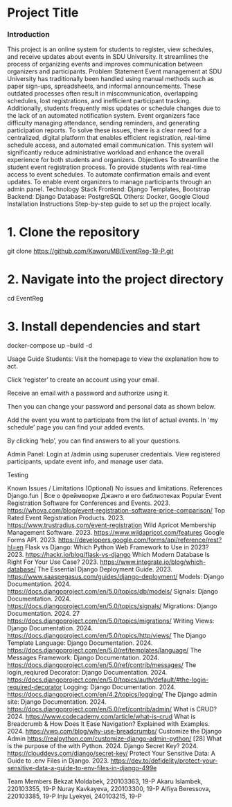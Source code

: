 # Project Title
### Introduction
This project is an online system for students to register, view schedules, and receive updates about events in SDU University. It streamlines the process of organizing events and improves communication between organizers and participants.
Problem Statement
Event management at SDU University has traditionally been handled using manual methods such as paper sign-ups, spreadsheets, and informal announcements. These outdated processes often result in miscommunication, overlapping schedules, lost registrations, and inefficient participant tracking. Additionally, students frequently miss updates or schedule changes due to the lack of an automated notification system. Event organizers face difficulty managing attendance, sending reminders, and generating participation reports. To solve these issues, there is a clear need for a centralized, digital platform that enables efficient registration, real-time schedule access, and automated email communication. This system will significantly reduce administrative workload and enhance the overall experience for both students and organizers.
Objectives
To streamline the student event registration process.
To provide students with real-time access to event schedules.
To automate confirmation emails and event updates.
To enable event organizers to manage participants through an admin panel.
Technology Stack
Frontend: Django Templates, Bootstrap
Backend: Django
Database: PostgreSQL
Others: Docker, Google Cloud
Installation Instructions
Step-by-step guide to set up the project locally.
# 1. Clone the repository
git clone https://github.com/KaworuMB/EventReg-19-P.git

# 2. Navigate into the project directory
cd EventReg

# 3. Install dependencies and start
docker-compose up –build -d

Usage Guide
Students:
Visit the homepage to view the explanation how to act.





Click ‘register’ to create an account using your email.

Receive an email with a password and authorize using it.

Then you can change your password and personal data as shown below.





Add the event you want to participate from the list of actual events. In ‘my schedule’ page you can find your added events.

By clicking ‘help’, you can find answers to all your questions.

Admin Panel:
Login at /admin using superuser credentials.
View registered participants, update event info, and manage user data.

Testing 

Known Issues / Limitations (Optional)
No issues and limitations.
References
Django.fun | Все о фреймворке Джанго и его библиотеках 
Popular Event Registration Software for Conferences and Events. 2023. https://whova.com/blog/event-registration-software-price-comparison/
Top Rated Event Registration Products. 2023. https://www.trustradius.com/event-registration
Wild Apricot Membership Management Software. 2023. https://www.wildapricot.com/features
Google Forms API. 2023. 
https://developers.google.com/forms/api/reference/rest?hl=en
Flask vs Django: Which Python Web Framework to Use in 2023? 2023. https://hackr.io/blog/flask-vs-django
Which Modern Database Is Right For Your Use Case? 2023. https://www.integrate.io/blog/which-database/
The Essential Django Deployment Guide. 2023. https://www.saaspegasus.com/guides/django-deployment/
Models: Django Documentation. 2024. https://docs.djangoproject.com/en/5.0/topics/db/models/
Signals: Django Documentation. 2024. https://docs.djangoproject.com/en/5.0/topics/signals/
Migrations: Django Documentation. 2024. 27 https://docs.djangoproject.com/en/5.0/topics/migrations/
Writing Views: Django Documentation. 2024. https://docs.djangoproject.com/en/5.0/topics/http/views/
The Django Template Language: Django Documentation. 2024. https://docs.djangoproject.com/en/5.0/ref/templates/language/
The Messages Framework: Django Documentation. 2024. https://docs.djangoproject.com/en/5.0/ref/contrib/messages/
The login_reqiured Decorator: Django Documentation. 2024. https://docs.djangoproject.com/en/5.0/topics/auth/default/#the-login-required-decorator
Logging: Django Documentation. 2024. https://docs.djangoproject.com/en/4.2/topics/logging/
The Django admin site: Django Documentation. 2024. https://docs.djangoproject.com/en/5.0/ref/contrib/admin/
What is CRUD? 2024. https://www.codecademy.com/article/what-is-crud
What is Breadcrumb & How Does It Ease Navigation? Explained with Examples. 2024. https://vwo.com/blog/why-use-breadcrumbs/
Customize the Django Admin https://realpython.com/customize-django-admin-python/ [28] What is the purpose of the with Python. 2024. Django Secret Key? 2024. https://clouddevs.com/django/secret-key/
Protect Your Sensitive Data: A Guide to .env Files in Django. 2023. https://dev.to/defidelity/protect-your-sensitive-data-a-guide-to-env-files-in-django-499e



Team Members
Bekzat Moldabek, 220103363, 19-P
Akaru Islambek, 220103355, 19-P
Nuray Kavkayeva, 220103300, 19-P
Alfiya Beressova, 220103385, 19-P
Inju Lyekyei, 240103215, 19-P
